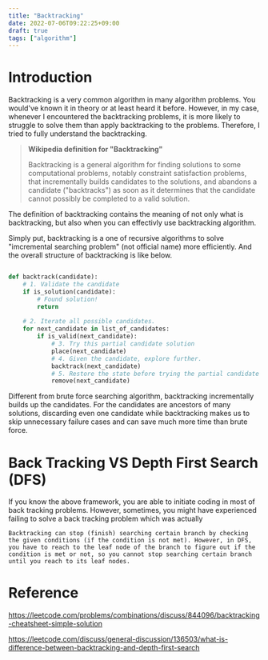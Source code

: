 ```yaml
---
title: "Backtracking"
date: 2022-07-06T09:22:25+09:00
draft: true
tags: ["algorithm"]
---
```


# Introduction
Backtracking is a very common algorithm in many algorithm problems. You would've known it in theory or at least heard it before. However, in my case, whenever I encountered the backtracking problems, it is more likely to struggle to solve them than apply backtracking to the problems. Therefore, I tried to fully understand the backtracking.

> **Wikipedia definition for "Backtracking"**
>
> Backtracking is a general algorithm for finding solutions to some computational problems, notably constraint satisfaction problems, that incrementally builds candidates to the solutions, and abandons a candidate ("backtracks") as soon as it determines that the candidate cannot possibly be completed to a valid solution.

The definition of backtracking contains the meaning of not only what is backtracking, but also when you can effectivly use backtracking algorithm.

Simply put, backtracking is a one of recursive algorithms to solve "imcremental searching problem" (not official name) more efficiently.
And the overall structure of backtracking is like below.
```python

def backtrack(candidate):
    # 1. Validate the candidate
    if is_solution(candidate):
        # Found solution!
        return 
    
    # 2. Iterate all possible candidates.
    for next_candidate in list_of_candidates:
        if is_valid(next_candidate):
            # 3. Try this partial candidate solution
            place(next_candidate)
            # 4. Given the candidate, explore further.
            backtrack(next_candidate)
            # 5. Restore the state before trying the partial candidate 
            remove(next_candidate)
```

Different from brute force searching algorithm, backtracking incrementally builds up the candidates. For the candidates are ancestors of many solutions, discarding even one candidate while backtracking makes us to skip unnecessary failure cases and can save much more time than brute force.

# Back Tracking VS Depth First Search (DFS)
If you know the above framework, you are able to initiate coding in most of back tracking problems. However, sometimes, you might have experienced failing to solve a back tracking problem which was actually  

    Backtracking can stop (finish) searching certain branch by checking the given conditions (if the condition is not met). However, in DFS, you have to reach to the leaf node of the branch to figure out if the condition is met or not, so you cannot stop searching certain branch until you reach to its leaf nodes.


# Reference
https://leetcode.com/problems/combinations/discuss/844096/backtracking-cheatsheet-simple-solution

https://leetcode.com/discuss/general-discussion/136503/what-is-difference-between-backtracking-and-depth-first-search